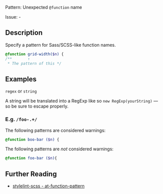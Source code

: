 Pattern: Unexpected `@function` name

Issue: -

## Description

Specify a pattern for Sass/SCSS-like function names.

```scss
@function grid-width($n) {
/**       ↑
 * The pattern of this */
```

## Examples

`regex` or `string`

A string will be translated into a RegExp like so `new RegExp(yourString)` — so be sure to escape properly.

### E.g. `/foo-.+/`

The following patterns are considered warnings:

```scss
@function boo-bar ($n) {
```

The following patterns are *not* considered warnings:

```scss
@function foo-bar ($n){
```

## Further Reading

* [stylelint-scss - at-function-pattern](https://github.com/kristerkari/stylelint-scss/blob/master/src/rules/at-function-pattern)